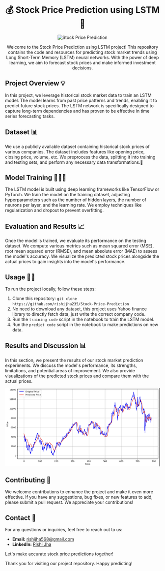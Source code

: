 <h1 align="center">💰 Stock Price Prediction using LSTM 💸</h1>

<p align="center">
  <img src="stock.jpg" alt="Stock Price Prediction" />
</p>

<p align="center">
  Welcome to the Stock Price Prediction using LSTM project! This repository contains the code and resources for predicting stock market trends using Long Short-Term Memory (LSTM) neural networks. With the power of deep learning, we aim to forecast stock prices and make informed investment decisions.
</p>

## Project Overview 💡
In this project, we leverage historical stock market data to train an LSTM model. The model learns from past price patterns and trends, enabling it to predict future stock prices. The LSTM network is specifically designed to capture long-term dependencies and has proven to be effective in time series forecasting tasks.

## Dataset 📊
We use a publicly available dataset containing historical stock prices of various companies. The dataset includes features like opening price, closing price, volume, etc. We preprocess the data, splitting it into training and testing sets, and perform any necessary data transformations.🫡

## Model Training 🧑🏻‍💻
The LSTM model is built using deep learning frameworks like TensorFlow or PyTorch. We train the model on the training dataset, adjusting hyperparameters such as the number of hidden layers, the number of neurons per layer, and the learning rate. We employ techniques like regularization and dropout to prevent overfitting.

## Evaluation and Results 📈
Once the model is trained, we evaluate its performance on the testing dataset. We compute various metrics such as mean squared error (MSE), root mean squared error (RMSE), and mean absolute error (MAE) to assess the model's accuracy. We visualize the predicted stock prices alongside the actual prices to gain insights into the model's performance.

## Usage 💪🏻
To run the project locally, follow these steps:
1. Clone this repository: `git clone https://github.com/rishijha235/Stock-Price-Prediction`
2. No need to download any dataset, this project uses Yahoo finance library to directly fetch data, just write the correct company code.
3. Run the `training code` script in the notebook to train the LSTM model.
4. Run the `predict code` script in the notebook to make predictions on new data.

## Results and Discussion 📊
In this section, we present the results of our stock market prediction experiments. We discuss the model's performance, its strengths, limitations, and potential areas of improvement. We also provide visualizations of the predicted stock prices and compare them with the actual prices.

<img width="1028" alt="Screenshot" src="Screenshot.png">

## Contributing 🤝
We welcome contributions to enhance the project and make it even more effective. If you have any suggestions, bug fixes, or new features to add, please submit a pull request. We appreciate your contributions!


## Contact 📩
For any questions or inquiries, feel free to reach out to us:
- **Email:** rishijha568@gmail.com
- **LinkedIn:** [Rishi Jha](https://www.linkedin.com/in/rishi-jha-758732283/)

Let's make accurate stock price predictions together!

Thank you for visiting our project repository. Happy predicting!
